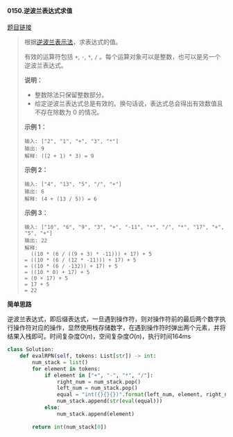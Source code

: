 #### 0150.逆波兰表达式求值

[题目链接](https://leetcode-cn.com/problems/evaluate-reverse-polish-notation)

> 根据[逆波兰表示法](https://baike.baidu.com/item/逆波兰式/128437)，求表达式的值。
>
> 有效的运算符包括 `+`, `-`, `*`, `/` 。每个运算对象可以是整数，也可以是另一个逆波兰表达式。
>
> **说明：**
>
> - 整数除法只保留整数部分。
> - 给定逆波兰表达式总是有效的。换句话说，表达式总会得出有效数值且不存在除数为 0 的情况。
>
> **示例 1：**
>
> ```
> 输入: ["2", "1", "+", "3", "*"]
> 输出: 9
> 解释: ((2 + 1) * 3) = 9
> ```
>
> **示例 2：**
>
> ```
> 输入: ["4", "13", "5", "/", "+"]
> 输出: 6
> 解释: (4 + (13 / 5)) = 6
> ```
>
> **示例 3：**
>
> ```
> 输入: ["10", "6", "9", "3", "+", "-11", "*", "/", "*", "17", "+", "5", "+"]
> 输出: 22
> 解释: 
>   ((10 * (6 / ((9 + 3) * -11))) + 17) + 5
> = ((10 * (6 / (12 * -11))) + 17) + 5
> = ((10 * (6 / -132)) + 17) + 5
> = ((10 * 0) + 17) + 5
> = (0 + 17) + 5
> = 17 + 5
> = 22
> ```

**简单思路**

逆波兰表达式，即后缀表达式，一旦遇到操作符，则对操作符前的最后两个数字执行操作符对应的操作，显然使用栈存储数字，在遇到操作符时弹出两个元素，并将结果入栈即可。时间复杂度$O(n)$，空间复杂度$O(n)$，执行时间164ms

```python
class Solution:
    def evalRPN(self, tokens: List[str]) -> int:
        num_stack = list()
        for element in tokens:
            if element in ["+", "-", "*", "/"]:
                right_num = num_stack.pop()
                left_num = num_stack.pop()
                equal = "int({}{}{})".format(left_num, element, right_num)
                num_stack.append(str(eval(equal)))
            else:
                num_stack.append(element)
        
        return int(num_stack[0])
```

